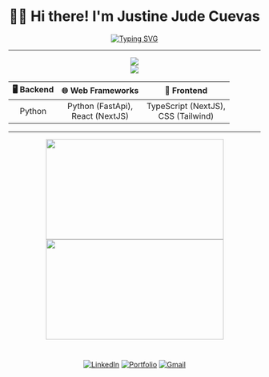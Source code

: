 <div align="center">

# 👋🏼 Hi there! I'm Justine Jude Cuevas 


[![Typing SVG](https://readme-typing-svg.demolab.com?font=jetbrains+mono&weight=600&size=20&duration=5000&pause=1000&width=1000&height=30&center=true&vCenter=true&lines=Frond-End+Developer+|+NextJS%2C+TypeScript%2C+FastApi;Building+Sofware+Solutions+To+Solve+Real+World+Problems)](https://git.io/typing-svg)


</div>

---

<p align="center">
  <a href="https://skillicons.dev"> 
    <img src="https://skillicons.dev/icons?i=nextjs,ts,py,tailwind,java,cs" />
    <br>
    <img src="https://skillicons.dev/icons?i=postgres,supabase,firebase,git,github" />
  </a>
</p>

<div align="center">
  
| **🖥️ Backend** | **🌐 Web Frameworks** | **🎨 Frontend** |
| :---: | :---: | :---: |
| Python | Python (FastApi),<br>React (NextJS) | TypeScript (NextJS),<br>CSS (Tailwind) |
  
</div>

---

<div align="center">
  <a href="[https://github.com/mrjxtr?tab=repositories](https://github.com/Syddl?tab=repositories)">
    <img 
      style="height: 200px; width:355px;"
      height=200
      align="center"
      src="https://github-readme-stats-eight-tau-g9m35dlwc0.vercel.app/api?username=Syddl&theme=apprentice&hide_rank=true&show_icons=true" />
  </a>
  <a href="https://github.com/Syddl?tab=repositories">
    <img
      style="height: 200px; width:355px;"
      height=200
      align="center"
      src="https://github-readme-stats-eight-tau-g9m35dlwc0.vercel.app/api/top-langs/?username=Syddl&size_weight=0.1&count_weight=1&theme=apprentice&layout=compact&langs_count=6&card_width=270&hide=Jupyter%20Notebook,dockerfile,makefile,zig,vim%script,glsl,smalry,c,c%2B%2B"
      />
  </a>
  <div style="height:10px;"></div>
</div>

<br>

<div align="center">

[![LinkedIn](https://img.shields.io/badge/-LinkedIn-0077B5?style=flat-square&logo=linkedin&logoColor=white)](https://www.linkedin.com/in/justinejudecuevas/)
[![Portfolio](https://img.shields.io/badge/Portfolio-000000?style=flat-square&logo=internet-explorer&logoColor=white)](https://www.devjustine.me/)
[![Gmail](https://img.shields.io/badge/-Gmail-D14836?style=flat-square&logo=gmail&logoColor=white)](mailto:justinecuevas19@gmail.com)

</div>
